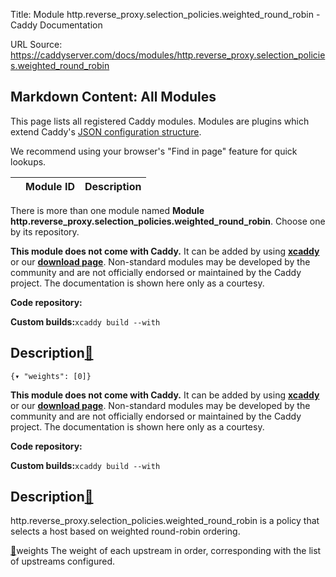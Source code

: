 Title: Module http.reverse_proxy.selection_policies.weighted_round_robin - Caddy Documentation

URL Source: https://caddyserver.com/docs/modules/http.reverse_proxy.selection_policies.weighted_round_robin

Markdown Content:
All Modules
-----------

This page lists all registered Caddy modules. Modules are plugins which extend Caddy's [JSON configuration structure](https://caddyserver.com/docs/json/).

We recommend using your browser's "Find in page" feature for quick lookups.

|  | Module ID | Description |
| --- | --- | --- |

There is more than one module named **Module http.reverse_proxy.selection_policies.weighted_round_robin**. Choose one by its repository.

**This module does not come with Caddy.** It can be added by using **[xcaddy](https://caddyserver.com/docs/build#xcaddy)** or our **[download page](https://caddyserver.com/download)**. Non-standard modules may be developed by the community and are not officially endorsed or maintained by the Caddy project. The documentation is shown here only as a courtesy.

**Code repository:**

**Custom builds:**`xcaddy build --with`

Description[🔗](https://caddyserver.com/docs/modules/http.reverse_proxy.selection_policies.weighted_round_robin#docs "Direct link")
-----------------------------------------------------------------------------------------------------------------------------------

`{▾	"weights": [0]}`

**This module does not come with Caddy.** It can be added by using **[xcaddy](https://caddyserver.com/docs/build#xcaddy)** or our **[download page](https://caddyserver.com/download)**. Non-standard modules may be developed by the community and are not officially endorsed or maintained by the Caddy project. The documentation is shown here only as a courtesy.

**Code repository:**

**Custom builds:**`xcaddy build --with`

Description[🔗](https://caddyserver.com/docs/modules/http.reverse_proxy.selection_policies.weighted_round_robin#docs "Direct link")
-----------------------------------------------------------------------------------------------------------------------------------

http.reverse_proxy.selection_policies.weighted_round_robin is a policy that selects a host based on weighted round-robin ordering.

[🔗](https://caddyserver.com/docs/modules/http.reverse_proxy.selection_policies.weighted_round_robin#weights)weights
The weight of each upstream in order, corresponding with the list of upstreams configured.

